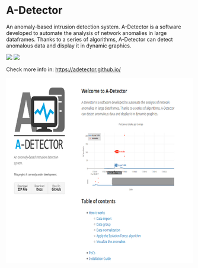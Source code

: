 # A-Detector
An anomaly-based intrusion detection system. A-Detector is a software developed to automate the analysis of network anomalies in large dataframes. Thanks to a series of algorithms, A-Detector can detect anomalous data and display it in dynamic graphics.

[![](https://img.shields.io/badge/twitter-@alexfrancow-00aced?style=flat-square&logo=twitter&logoColor=white)](https://twitter.com/alexfrancow) [![](https://img.shields.io/badge/linkedin-@alexfrancow-0084b4?style=flat-square&logo=linkedin&logoColor=white)](https://www.linkedin.com/in/alexfrancow)

Check more info in: https://adetector.github.io/ 

<p align="center"><img src="imagen.png" height="500" width="825" /></p>
